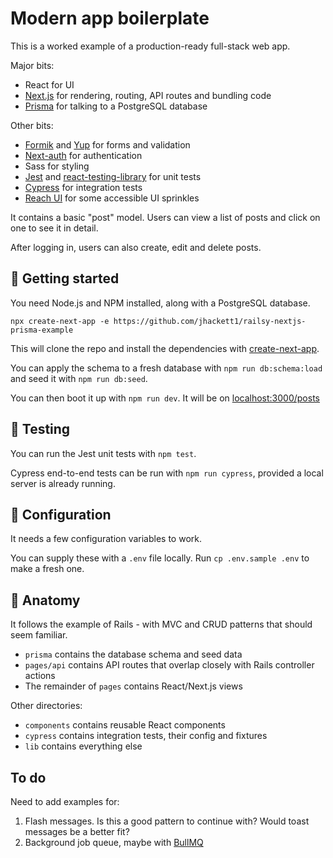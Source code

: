 # Modern app boilerplate

This is a worked example of a production-ready full-stack web app.

Major bits:

- React for UI
- [Next.js](https://next.js.org/) for rendering, routing, API routes and bundling code
- [Prisma](https://www.prisma.io/) for talking to a PostgreSQL database

Other bits:

- [Formik](https://formik.org/) and [Yup](https://www.npmjs.com/package/yup) for forms and validation
- [Next-auth](https://next-auth.js.org/) for authentication
- Sass for styling
- [Jest]() and [react-testing-library](https://testing-library.com/docs/react-testing-library/intro/) for unit tests
- [Cypress](https://www.cypress.io/) for integration tests
- [Reach UI](https://reach.tech/dialog/) for some accessible UI sprinkles

It contains a basic "post" model. Users can view a list of posts and click on one to see it in detail.

After logging in, users can also create, edit and delete posts.

## 🐒 Getting started

You need Node.js and NPM installed, along with a PostgreSQL database.

```
npx create-next-app -e https://github.com/jhackett1/railsy-nextjs-prisma-example
```

This will clone the repo and install the dependencies with [create-next-app](https://nextjs.org/docs/api-reference/create-next-app).

You can apply the schema to a fresh database with `npm run db:schema:load` and seed it with `npm run db:seed`.

You can then boot it up with `npm run dev`. It will be on [localhost:3000/posts](http://localhost:3000/posts)

## 🧪 Testing

You can run the Jest unit tests with `npm test`.

Cypress end-to-end tests can be run with `npm run cypress`, provided a local server is already running.

## 🧬 Configuration

It needs a few configuration variables to work.

You can supply these with a `.env` file locally. Run `cp .env.sample .env` to make a fresh one.

## 🦴 Anatomy

It follows the example of Rails - with MVC and CRUD patterns that should seem familiar.

- `prisma` contains the database schema and seed data
- `pages/api` contains API routes that overlap closely with Rails controller actions
- The remainder of `pages` contains React/Next.js views

Other directories:

- `components` contains reusable React components
- `cypress` contains integration tests, their config and fixtures
- `lib` contains everything else

## To do

Need to add examples for:

1. Flash messages. Is this a good pattern to continue with? Would toast messages be a better fit?
2. Background job queue, maybe with [BullMQ](https://github.com/taskforcesh/bullmq)
